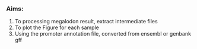 ### Aims:
1. To processing megalodon result, extract intermediate files
2. To plot the Figure for each sample
3. Using the promoter annotation file, converted from ensembl or genbank gff